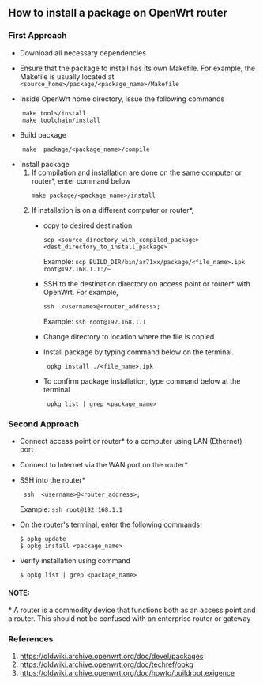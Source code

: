 ## How to install a package on OpenWrt router

### First Approach
- Download all necessary dependencies

- Ensure that the package to install has its own Makefile. For example, the Makefile is usually located at ``<source_home>/package/<package_name>/Makefile``

- Inside OpenWrt home directory, issue the following commands
```
    make tools/install
    make toolchain/install
```

- Build package
```
    make  package/<package_name>/compile
```

- Install package
   1. If compilation and installation are done on the same computer or router*, enter command below
        ``` 
        make package/<package_name>/install
        ```        
   2. If installation is on a different computer or router*,
        - copy to desired destination        
            ``` 
            scp <source_directory_with_compiled_package> <dest_directory_to_install_package>
            ```
             Example: ``scp BUILD_DIR/bin/ar71xx/package/<file_name>.ipk  root@192.168.1.1:/~ ``

        - SSH to the destination directory on access point or router*  with OpenWrt. For example,
           ```
           ssh  <username>@<router_address>; 
           ```
            Example: ``ssh root@192.168.1.1``
        - Change directory to location where the file is copied
        - Install package by typing command below on the terminal.
            ```
             opkg install ./<file_name>.ipk
            ```
        - To confirm package installation, type command below at the terminal
            ```
             opkg list | grep <package_name>
            ```
### Second Approach
- Connect access point or router* to a computer using LAN (Ethernet) port

- Connect to Internet via the WAN port on the router*

- SSH into the router*
   ```
    ssh  <username>@<router_address>; 
   ```
   Example: ``ssh root@192.168.1.1``
- On the router's terminal, enter the following commands
    ```
    $ opkg update
    $ opkg install <package_name>
    ```
- Verify installation using command
    ```
    $ opkg list | grep <package_name>
    ```


#### NOTE:
\* A router is a commodity device that functions both as an access point and a router. This should not be
confused with an enterprise router or gateway


### References
1. https://oldwiki.archive.openwrt.org/doc/devel/packages
2. https://oldwiki.archive.openwrt.org/doc/techref/opkg
3. https://oldwiki.archive.openwrt.org/doc/howto/buildroot.exigence
